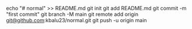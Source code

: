 echo "# normal" >> README.md
git init
git add README.md
git commit -m "first commit"
git branch -M main
git remote add origin git@github.com:kbalu23/normal.git
git push -u origin main
